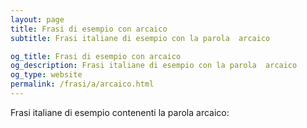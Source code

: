 ```yaml
---
layout: page
title: Frasi di esempio con arcaico 
subtitle: Frasi italiane di esempio con la parola  arcaico

og_title: Frasi di esempio con arcaico 
og_description: Frasi italiane di esempio con la parola  arcaico
og_type: website
permalink: /frasi/a/arcaico.html
---
```


Frasi italiane di esempio contenenti la parola arcaico:


